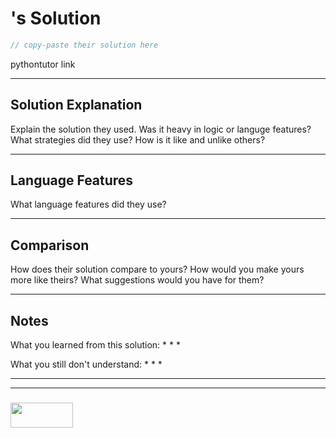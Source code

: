 # [<username>](https://www.codewars.com/users/<username>)'s Solution

```js
// copy-paste their solution here
```

pythontutor link

---

## Solution Explanation

Explain the solution they used.  Was it heavy in logic or languge features? What strategies did they use?  How is it like and unlike others?

---

## Language Features

What language features did they use?

---

## Comparison

How does their solution compare to yours?  How would you make yours more like theirs? What suggestions would you have for them?

---

## Notes

What you learned from this solution:
*
*
*

What you still don't understand:
*
*
*

___
___
### <a href="http://elewa.education/blog" target="_blank"><img src="https://user-images.githubusercontent.com/18554853/34921062-506450ae-f97d-11e7-875f-6feeb26ad72d.png" width="100" height="40"/></a>
